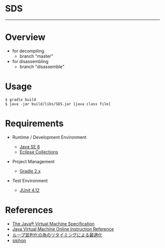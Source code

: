 # SDS

---
# Overview

* for decompiling
    * branch "master"
* for disassembling
    * branch "disassemble"


# Usage

    $ gradle build
    $ java -jar build/libs/SDS.jar [java class file]


# Requirements

* Runtime / Development Environment
    * [Java SE 8](http://www.oracle.com/technetwork/java/javase/overview/index.html)
    * [Eclipse Collections](https://www.eclipse.org/collections/index.html)

* Project Management
    * [Gradle 2.x](http://gradle.org/)

* Test Environment
    * [JUnit 4.12](http://junit.org/junit4/)



# References

* [The Java® Virtual Machine Specification](https://docs.oracle.com/javase/specs/jvms/se8/html/index.html)
* [Java Virtual Machine Online Instruction Reference](http://cs.au.dk/~mis/dOvs/jvmspec/ref-Java.html)
* [ループ並列化の為のリタイミングによる最適化](http://www.is.titech.ac.jp/~sassa/lab/papers-written/09M37040-ikarashi.pdf)
* [siphon](https://github.com/tamada/siphon)